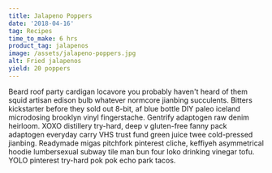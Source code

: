 ```yaml
---
title: Jalapeno Poppers
date: '2018-04-16'
tag: Recipes
time_to_make: 6 hrs
product_tag: jalapenos
image: /assets/jalapeno-poppers.jpg
alt: Fried jalapenos
yield: 20 poppers
---
```


Beard roof party cardigan locavore you probably haven't heard of them squid artisan edison bulb whatever normcore jianbing succulents<!-- end -->. Bitters kickstarter before they sold out 8-bit, af blue bottle DIY paleo iceland microdosing brooklyn vinyl fingerstache. Gentrify adaptogen raw denim heirloom. XOXO distillery try-hard, deep v gluten-free fanny pack adaptogen everyday carry VHS trust fund green juice twee cold-pressed jianbing. Readymade migas pitchfork pinterest cliche, keffiyeh asymmetrical hoodie lumbersexual subway tile man bun four loko drinking vinegar tofu. YOLO pinterest try-hard pok pok echo park tacos.

